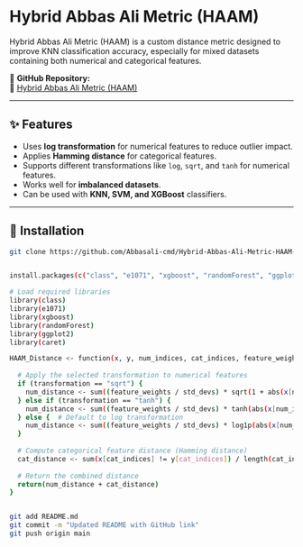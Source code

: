 

# Hybrid Abbas Ali Metric (HAAM)

Hybrid Abbas Ali Metric (HAAM) is a custom distance metric designed to improve KNN classification accuracy, especially for mixed datasets containing both numerical and categorical features.

📌 **GitHub Repository:**  
🔗 [Hybrid Abbas Ali Metric (HAAM)](https://github.com/Abbasali-cmd/Hybrid-Abbas-Ali-Metric-HAAM-)

---

## ✨ Features
- Uses **log transformation** for numerical features to reduce outlier impact.
- Applies **Hamming distance** for categorical features.
- Supports different transformations like `log`, `sqrt`, and `tanh` for numerical features.
- Works well for **imbalanced datasets**.
- Can be used with **KNN, SVM, and XGBoost** classifiers.

---

## 📌 Installation

```bash
git clone https://github.com/Abbasali-cmd/Hybrid-Abbas-Ali-Metric-HAAM-.git


install.packages(c("class", "e1071", "xgboost", "randomForest", "ggplot2", "caret"))

# Load required libraries
library(class)
library(e1071)
library(xgboost)
library(randomForest)
library(ggplot2)
library(caret)

HAAM_Distance <- function(x, y, num_indices, cat_indices, feature_weights, std_devs, transformation = "log") {
  
  # Apply the selected transformation to numerical features
  if (transformation == "sqrt") {
    num_distance <- sum((feature_weights / std_devs) * sqrt(1 + abs(x[num_indices] - y[num_indices])))
  } else if (transformation == "tanh") {
    num_distance <- sum((feature_weights / std_devs) * tanh(abs(x[num_indices] - y[num_indices])))
  } else {  # Default to log transformation
    num_distance <- sum((feature_weights / std_devs) * log1p(abs(x[num_indices] - y[num_indices])))
  }
  
  # Compute categorical feature distance (Hamming distance)
  cat_distance <- sum(x[cat_indices] != y[cat_indices]) / length(cat_indices)
  
  # Return the combined distance
  return(num_distance + cat_distance)
}


git add README.md
git commit -m "Updated README with GitHub link"
git push origin main






